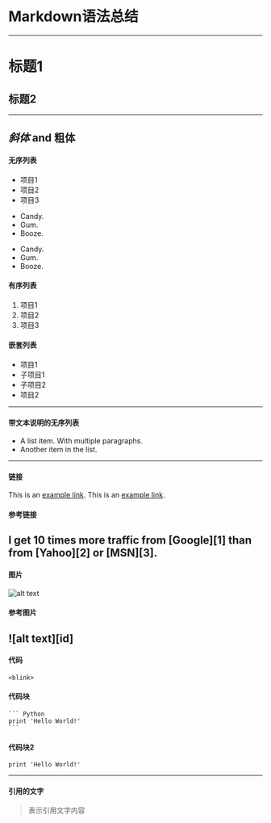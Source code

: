 # Markdown语法总结
-----------------------
# 标题1
## 标题2
-----------------------
*斜体* and **粗体**
-----------------------
#### 无序列表
* 项目1
* 项目2
* 项目3
+ Candy.
+ Gum.
+ Booze.
- Candy.
- Gum.
- Booze.
#### 有序列表
1. 项目1
2. 项目2
3. 项目3
#### 嵌套列表
- 项目1
 - 子项目1
 - 子项目2
- 项目2
-----------------------
#### 带文本说明的无序列表
* A list item.
With multiple paragraphs.
* Another item in the list.
-----------------------
#### 链接
This is an [example link](http://example.com/).
This is an [example link](http://example.com/ "带标题的链接").
#### 参考链接
I get 10 times more traffic from [Google][1] than from [Yahoo][2] or [MSN][3].
-----------------------
#### 图片
![alt text](http://tp4.sinaimg.cn/1821029715/50/1289317070/1 "Title")
#### 参考图片
![alt text][id]
-----------------------
#### 代码
`<blink>`
#### 代码块
    ``` Python
    print 'Hello World!'
    ```
#### 代码块2
    print 'Hello World!'
-----------------------
#### 引用的文字
>表示引用文字内容